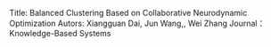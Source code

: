 Title: Balanced Clustering Based on Collaborative Neurodynamic Optimization
Autors: Xiangguan Dai, Jun Wang,, Wei Zhang
Journal：Knowledge-Based Systems